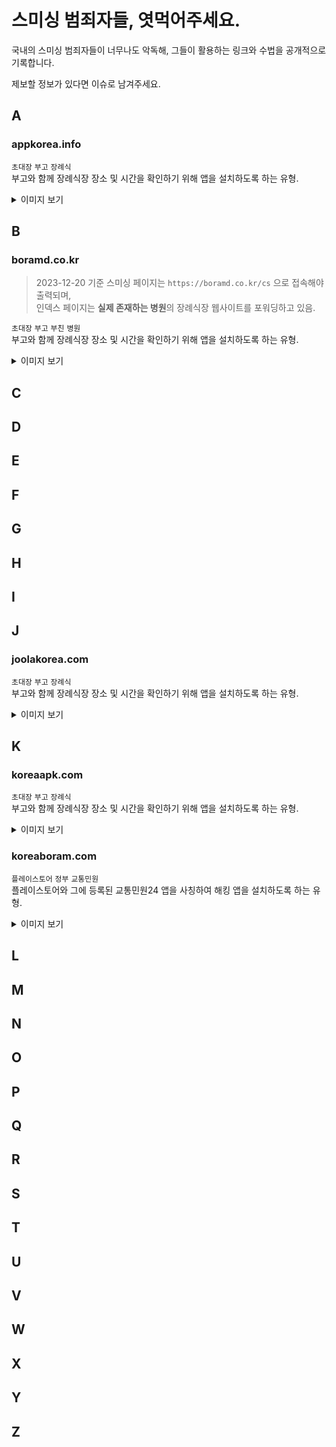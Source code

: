 # 스미싱 범죄자들, 엿먹어주세요.

국내의 스미싱 범죄자들이 너무나도 악독해, 그들이 활용하는 링크와 수법을 공개적으로 기록합니다.

제보할 정보가 있다면 이슈로 남겨주세요.

## A

### appkorea.info
`초대장` `부고` `장례식`<br />
부고와 함께 장례식장 장소 및 시간을 확인하기 위해 앱을 설치하도록 하는 유형.<br />
<details>
  <summary>이미지 보기</summary>
  <div>
    <img src="./images/appkorea.info/001.png" width="240" />
  </div>
</details>

## B

### boramd.co.kr
> 2023-12-20 기준 스미싱 페이지는 `https://boramd.co.kr/cs` 으로 접속해야 출력되며,<br />
> 인덱스 페이지는 **실제 존재하는 병원**의 장례식장 웹사이트를 포워딩하고 있음.

`초대장` `부고` `부친` `병원`<br />
부고와 함께 장례식장 장소 및 시간을 확인하기 위해 앱을 설치하도록 하는 유형.<br />
<details>
  <summary>이미지 보기</summary>
  <div>
    <img src="./images/boramd.co.kr/001.png" width="240" />
  </div>
</details>

## C

## D

## E

## F

## G

## H

## I

## J

### joolakorea.com
`초대장` `부고` `장례식`<br />
부고와 함께 장례식장 장소 및 시간을 확인하기 위해 앱을 설치하도록 하는 유형.<br />
<details>
  <summary>이미지 보기</summary>
  <div>
    <img src="./images/joolakorea.com/001.png" width="240" />
  </div>
</details>

## K

### koreaapk.com
`초대장` `부고` `장례식`<br />
부고와 함께 장례식장 장소 및 시간을 확인하기 위해 앱을 설치하도록 하는 유형.<br />
<details>
  <summary>이미지 보기</summary>
  <div>
    <img src="./images/koreaapk.com/001.png" width="240" />
  </div>
</details>

### koreaboram.com
`플레이스토어` `정부` `교통민원`<br />
플레이스토어와 그에 등록된 교통민원24 앱을 사칭하여 해킹 앱을 설치하도록 하는 유형.<br />
<details>
  <summary>이미지 보기</summary>
  <div>
    <img src="./images/koreaboram.com/001.png" width="240" />
  </div>
</details>

## L

## M

## N

## O

## P

## Q

## R

## S

## T

## U

## V

## W

## X

## Y

## Z
